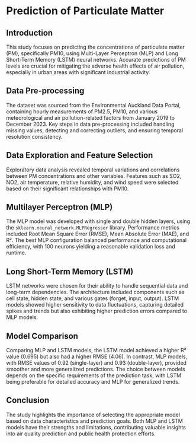# Prediction of Particulate Matter

## Introduction
This study focuses on predicting the concentrations of particulate matter (PM), specifically PM10, using Multi-Layer Perceptron (MLP) and Long Short-Term Memory (LSTM) neural networks. Accurate predictions of PM levels are crucial for mitigating the adverse health effects of air pollution, especially in urban areas with significant industrial activity.

## Data Pre-processing
The dataset was sourced from the Environmental Auckland Data Portal, containing hourly measurements of PM2.5, PM10, and various meteorological and air pollution-related factors from January 2019 to December 2023. Key steps in data pre-processing included handling missing values, detecting and correcting outliers, and ensuring temporal resolution consistency.

## Data Exploration and Feature Selection
Exploratory data analysis revealed temporal variations and correlations between PM concentrations and other variables. Features such as SO2, NO2, air temperature, relative humidity, and wind speed were selected based on their significant relationships with PM10.

## Multilayer Perceptron (MLP)
The MLP model was developed with single and double hidden layers, using the `sklearn.neural_network.MLPRegressor` library. Performance metrics included Root Mean Square Error (RMSE), Mean Absolute Error (MAE), and R². The best MLP configuration balanced performance and computational efficiency, with 100 neurons yielding a reasonable validation loss and runtime.

## Long Short-Term Memory (LSTM)
LSTM networks were chosen for their ability to handle sequential data and long-term dependencies. The architecture included components such as cell state, hidden state, and various gates (forget, input, output). LSTM models showed higher sensitivity to data fluctuations, capturing detailed spikes and trends but also exhibiting higher prediction errors compared to MLP models.

## Model Comparison
Comparing MLP and LSTM models, the LSTM model achieved a higher R² value (0.695) but also had a higher RMSE (4.06). In contrast, MLP models, with RMSE values of 0.92 (single-layer) and 0.93 (double-layer), provided smoother and more generalized predictions. The choice between models depends on the specific requirements of the prediction task, with LSTM being preferable for detailed accuracy and MLP for generalized trends.

## Conclusion
The study highlights the importance of selecting the appropriate model based on data characteristics and prediction goals. Both MLP and LSTM models have their strengths and limitations, contributing valuable insights into air quality prediction and public health protection efforts.
